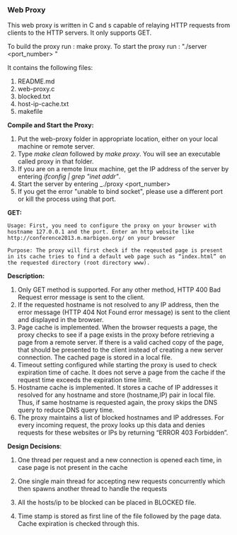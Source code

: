 ### Web Proxy

This web proxy is written in C and s capable of relaying HTTP requests from clients to the HTTP servers. It only supports GET.

To build the proxy run : make proxy. To start the proxy run : "./server <port_number> <timeout>"


It contains the following files: 

1. README.md
2. web-proxy.c  
3. blocked.txt 
4. host-ip-cache.txt
5. makefile

**Compile and Start the Proxy:**
1. Put the web-proxy folder in appropriate location, either on your local machine or remote server.
2. Type _make clean_ followed by _make proxy_. You will see an executable called proxy in that folder.
3. If you are on a remote linux machine, get the IP address of the server by entering _ifconfig | grep "inet addr"_. 
4. Start the server by entering _./proxy <port_number> <timeout>
5. If you get the error "unable to bind socket", please use a different port or kill the process using that port.


**GET:**

	Usage: First, you need to configure the proxy on your browser with hostname 127.0.0.1 and the port. Enter an http website like http://conference2013.m.marbigen.org/ on your browser 

	Purpose: The proxy will first check if the reqeusted page is present in its cache tries to find a default web page such as “index.html” on the requested directory (root directory www).

**Description:**
1. Only GET method is supported. For any other method, HTTP 400 Bad Request error message is sent to the client.
2. If the requested hostname is not resolved to any IP address, then the error message (HTTP 404 Not Found error message) is sent to the client and displayed in the browser.
3. Page cache is implemented. When the browser requests a page, the proxy checks to see if a page exists in the proxy before retrieving a page from a remote server. If there is a valid cached copy of the page, that should be presented to the client instead of creating a new server connection. The cached page is stored in a local file.
4. Timeout setting configured while starting the proxy is used to check expiration time of cache. It does not serve a page from the cache if the request time exceeds the expiration time limit. 
5. Hostname cache is implemented. It stores a cache of IP addresses it resolved for any hostname and store (hostname,IP) pair in local file. Thus, if same hostname is requested again, the proxy skips the DNS query to reduce DNS query time. 
6. The proxy maintains a list of blocked hostnames and IP addresses. For every incoming request, the proxy looks up this data and denies requests for these websites or IPs by returning “ERROR 403 Forbidden”.

**Design Decisions**:
1. One thread per request and a new connection is opened each time, in case page is not present in the cache

2. One single main thread for accepting new requests concurrently which then spawns another thread to handle the requests
3. All the hosts/ip to be blocked can be placed in BLOCKED file. 
4. Time stamp is stored as first line of the file followed by the page data. Cache expiration is checked through this.


